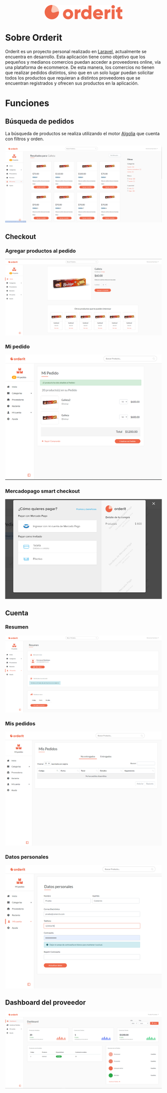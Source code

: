 <p align="center">
  <img width="250" src="/public/img/logo-whitebg.svg">
</p>

# Sobre Orderit

Orderit es un proyecto personal realizado en [Laravel](https://www.laravel.com/), actualmente se encuentra en desarrollo.
Esta aplicación tiene como objetivo que los pequeños y medianos comercios puedan acceder a proveedores online, vía una plataforma de ecommerce. De esta manera, los comercios no tienen que realizar pedidos distintos, sino que en un solo lugar puedan solicitar todos los productos que requieran a distintos proveedores que se encuentran registrados y ofrecen sus productos en la aplicación.

# Funciones

## Búsqueda de pedidos

La búsqueda de productos se realiza utilizando el motor [Algolia](https://www.algolia.com/) que cuenta con filtros y orden.

<p align="center">
  <img src="/capturas/Captura.PNG">
</p>


## Checkout

### Agregar productos al pedido

<p align="center">
  <img src="/capturas/check1.PNG">
</p>

### Mi pedido

<p align="center">
  <img src="/capturas/check2.PNG">
</p>

### Mercadopago smart checkout

<p align="center">
  <img src="/capturas/check4.PNG">
</p>

## Cuenta

### Resumen

<p align="center">
  <img src="/capturas/cuenta1.PNG">
</p>

### Mis pedidos

<p align="center">
  <img src="/capturas/cuenta2.PNG">
</p>

### Datos personales

<p align="center">
  <img src="/capturas/cuenta3.PNG">
</p>


## Dashboard del proveedor

<p align="center">
  <img src="/capturas/dashboard.PNG">
</p>
